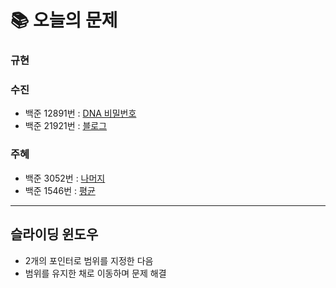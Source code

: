  # 📚 오늘의 문제
### 규현
### 수진
- 백준 12891번 : [DNA 비밀번호](https://www.acmicpc.net/problem/12891)
- 백준 21921번 : [블로그](acmicpc.net/problem/21921)
### 주혜
- 백준 3052번 : [나머지](https://www.acmicpc.net/problem/3052)
- 백준 1546번 : [평균](https://www.acmicpc.net/problem/1546)


<hr>

## 슬라이딩 윈도우

- 2개의 포인터로 범위를 지정한 다음
- 범위를 유지한 채로 이동하며 문제 해결
